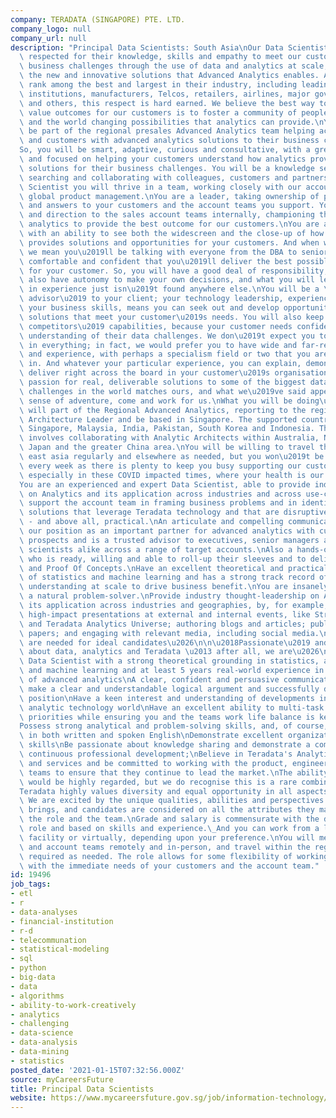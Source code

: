 ```yaml
---
company: TERADATA (SINGAPORE) PTE. LTD.
company_logo: null
company_url: null
description: "Principal Data Scientists: South Asia\nOur Data Scientists are highly\
  \ respected for their knowledge, skills and empathy to meet our customers\u2019\
  \ business challenges through the use of data and analytics at scale, embracing\
  \ the new and innovative solutions that Advanced Analytics enables. And as our customers\
  \ rank among the best and largest in their industry, including leading financial\
  \ institutions, manufacturers, Telcos, retailers, airlines, major government entities\
  \ and others, this respect is hard earned. We believe the best way to achieve high\
  \ value outcomes for our customers is to foster a community of people who love data\
  \ and the world changing possibilities that analytics can provide.\nYou\u2019ll\
  \ be part of the regional presales Advanced Analytics team helping account teams\
  \ and customers with advanced analytics solutions to their business challenges.\n\
  So, you will be smart, adaptive, curious and consultative, with a great attitude\
  \ and focused on helping your customers understand how analytics provides successful\
  \ solutions for their business challenges. You will be a knowledge seeker, constantly\
  \ searching and collaborating with colleagues, customers and partners. As a Data\
  \ Scientist you will thrive in a team, working closely with our account teams and\
  \ global product management.\nYou are a leader, taking ownership of providing solutions\
  \ and answers to your customers and the account teams you support. You provide leadership\
  \ and direction to the sales account teams internally, championing the use of advanced\
  \ analytics to provide the best outcome for our customers.\nYou are a good communicator,\
  \ with an ability to see both the widescreen and the close-up of how technology\
  \ provides solutions and opportunities for your customers. And when we say communicate,\
  \ we mean you\u2019ll be talking with everyone from the DBA to senior executives;\
  \ comfortable and confident that you\u2019ll deliver the best possible solutions\
  \ for your customer. So, you will have a good deal of responsibility, but you will\
  \ also have autonomy to make your own decisions, and what you will learn and gain\
  \ in experience just isn\u2019t found anywhere else.\nYou will be a \u2018trusted\
  \ advisor\u2019 to your client; your technology leadership, experience, not forgetting\
  \ your business skills, means you can seek out and develop opportunities for Teradata\
  \ solutions that meet your customer\u2019s needs. You will also keep up with our\
  \ competitors\u2019 capabilities, because your customer needs confidence in your\
  \ understanding of their data challenges. We don\u2019t expect you to be an expert\
  \ in everything; in fact, we would prefer you to have wide and far-reaching knowledge\
  \ and experience, with perhaps a specialism field or two that you are knowledgeable\
  \ in. And whatever your particular experience, you can explain, demonstrate and\
  \ deliver right across the board in your customer\u2019s organisation.\nSo, if your\
  \ passion for real, deliverable solutions to some of the biggest data and cloud\
  \ challenges in the world matches ours, and what we\u2019ve said appeals to your\
  \ sense of adventure, come and work for us.\nWhat you will be doing\u2026\n\nYou\
  \ will part of the Regional Advanced Analytics, reporting to the regional Analytics\
  \ Architecture Leader and be based in Singapore. The supported countries include\
  \ Singapore, Malaysia, India, Pakistan, South Korea and Indonesia. The role also\
  \ involves collaborating with Analytic Architects within Australia, New Zealand,\
  \ Japan and the greater China area.\nYou will be willing to travel throughout south\
  \ east asia regularly and elsewhere as needed, but you won\u2019t be travelling\
  \ every week as there is plenty to keep you busy supporting our customers remotely,\
  \ especially in these COVID impacted times, where your health is our priority.\n\
  You are an experienced and expert Data Scientist, able to provide industry thought-leadership\
  \ on Analytics and its application across industries and across use-cases.\nYou\
  \ support the account team in framing business problems and in identifying analytic\
  \ solutions that leverage Teradata technology and that are disruptive, innovative\
  \ - and above all, practical.\nAn articulate and compelling communicator, you establish\
  \ our position as an important partner for advanced analytics with customers and\
  \ prospects and is a trusted advisor to executives, senior managers and fellow data\
  \ scientists alike across a range of target accounts.\nAlso a hands-on practitioner\
  \ who is ready, willing and able to roll-up their sleeves and to deliver demonstrations\
  \ and Proof Of Concepts.\nHave an excellent theoretical and practical understanding\
  \ of statistics and machine learning and has a strong track record of applying this\
  \ understanding at scale to drive business benefit.\nYou are insanely curious and\
  \ a natural problem-solver.\nProvide industry thought-leadership on Analytics and\
  \ its application across industries and geographies, by, for example, delivering\
  \ high-impact presentations at external and internal events, like Strata Data Conference\
  \ and Teradata Analytics Universe; authoring blogs and articles; publishing white\
  \ papers; and engaging with relevant media, including social media.\n\nWhat skills\
  \ are needed for ideal candidates\u2026\n\n\u2018Passionate\u2019 and enthusiastic\
  \ about data, analytics and Teradata \u2013 after all, we are\u2026\nBe an expert\
  \ Data Scientist with a strong theoretical grounding in statistics, advanced analytics\
  \ and machine learning and at least 5 years real-world experience in the application\
  \ of advanced analytics\nA clear, confident and persuasive communicator, who can\
  \ make a clear and understandable logical argument and successfully defend their\
  \ position\nHave a keen interest and understanding of developments in the data and\
  \ analytic technology world\nHave an excellent ability to multi-task and juggle\
  \ priorities while ensuring you and the teams work life balance is kept in check\n\
  Possess strong analytical and problem-solving skills, and, of course, be proficient\
  \ in both written and spoken English\nDemonstrate excellent organizational and people\
  \ skills\nBe passionate about knowledge sharing and demonstrate a commitment to\
  \ continuous professional development;\nBelieve in Teradata's Analytic solutions\
  \ and services and be committed to working with the product, engineering and consulting\
  \ teams to ensure that they continue to lead the market.\nThe ability to speak Korean\
  \ would be highly regarded, but we do recognise this is a rare combination.\n\n\
  Teradata highly values diversity and equal opportunity in all aspects of our business.\
  \ We are excited by the unique qualities, abilities and perspectives each person\
  \ brings, and candidates are considered on all the attributes they may bring to\
  \ the role and the team.\nGrade and salary is commensurate with the demands of the\
  \ role and based on skills and experience.\_And you can work from a local Teradata\
  \ facility or virtually, depending upon your preference.\nYou will meet with customers\
  \ and account teams remotely and in-person, and travel within the region will be\
  \ required as needed. The role allows for some flexibility of working hours in line\
  \ with the immediate needs of your customers and the account team."
id: 19496
job_tags:
- etl
- r
- data-analyses
- financial-institution
- r-d
- telecommunation
- statistical-modeling
- sql
- python
- big-data
- data
- algorithms
- ability-to-work-creatively
- analytics
- challenging
- data-science
- data-analysis
- data-mining
- statistics
posted_date: '2021-01-15T07:32:56.000Z'
source: myCareersFuture
title: Principal Data Scientists
website: https://www.mycareersfuture.gov.sg/job/information-technology/principal-data-scientists-teradata-e8d2c5bbf99dd2cb4bfbc1c51b7a8ee7
---
```

